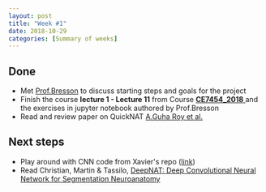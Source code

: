 ```yaml
---
layout: post
title: "Week #1"
date: 2018-10-29
categories: [Summary of weeks]
---
```


## Done
  * Met [Prof.Bresson](http://www.ntu.edu.sg/home/xbresson/) to discuss starting steps and goals for the project
  * Finish the course __lecture 1 - Lecture 11__ from Course [__CE7454_2018__ ](https://drive.google.com/drive/folders/1IoRo78E1sgDO7cO4W8i-VDDPXvoVVZG5) and the exercises in jupyter notebook authored by Prof.Bresson
  * Read and review paper on QuickNAT [A.Guha Roy et al.](https://arxiv.org/abs/1801.04161)

## Next steps
  * Play around with CNN code from Xavier's repo ([link](https://github.com/xbresson/CE7454_2018))
  * Read Christian, Martin & Tassilo, [DeepNAT: Deep Convolutional Neural Network for Segmentation Neuroanatomy](https://arxiv.org/abs/1702.08192)
